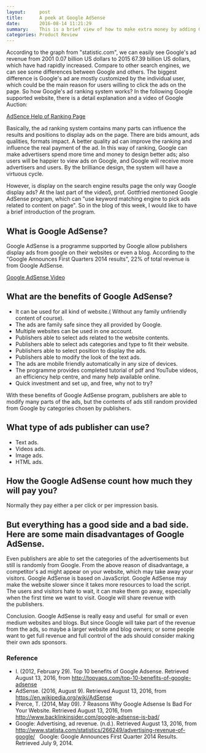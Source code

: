 ```yaml
---
layout:     post
title:      A peek at Google AdSense
date:       2016-08-14 11:21:29
summary:    This is a brief view of how to make extra money by adding Google adds on your website.
categories: Product Review
---
```


According to the graph from "statistic.com", we can easily see Google's ad revenue from 2001 0.07 billion US dollars to 2015 67.39 billion US dollars, which have had rapidly increased. Compare to other search engines, we can see some differences between Google and others. The biggest difference is Google's ad are mostly customized by the individual user, which could be the main reason for users willing to click the ads on the page. So how Google's ad ranking system works? In the following Google supported website, there is a detail explanation and a video of Google Auction:

[AdSence Help of Ranking Page](https://support.google.com/adwords/answer/1722122?hl=en)

Basically, the ad ranking system contains many parts can influence the results and positions to display ads on the page. There are bids amount, ads qualities, formats impact. A better quality ad can improve the ranking and influence the real payment of the ad. In this way of ranking, Google can make advertisers spend more time and money to design better ads; also users will be happier to view ads on Google, and Google will receive more advertisers and users. By the brilliance design, the system will have a virtuous cycle.

However, is display on the search engine results page the only way Google display ads? At the last part of the video5, prof. Gottfried mentioned Google AdSense program, which can "use keyword matching engine to pick ads related to content on page". So in the blog of this week, I would like to have a brief introduction of the program.

## What is Google AdSense?

Google AdSense is a programme supported by Google allow publishers display ads from google on their websites or even a blog. According to the "Google Announces First Quarters 2014 results", 22% of total revenue is from Google AdSense.

[Google AdSense Video](https://www.google.com/adsense/start/#?modal_active=none)

## What are the benefits of Google AdSense?

* It can be used for all kind of website.( Without any family unfriendly content of course).
* The ads are family safe since they all provided by Google.
* Multiple websites can be used in one account.
* Publishers able to select ads related to the website contents.
* Publishers able to select ads categories and type to fit their website.
* Publishers able to select position to display the ads.
* Publishers able to modify the look of the text ads.
* The ads are mobile friendly automatically in any size of devices.
* The programme provides completed tutorial of pdf and YouTube videos, an efficiency help centre, and many help available online.
* Quick investment and set up, and free, why not to try?

With these benefits of Google AdSense program, publishers are able to modify many parts of the ads, but the contents of ads still random provided from Google by categories chosen by publishers.

## What type of ads publisher can use?

* Text ads.
* Videos ads.
* Image ads.
* HTML ads.

## How the Google AdSense count how much they will pay you?
Normally they pay either a per click or per impression basis.

## But everything has a good side and a bad side. Here are some main disadvantages of Google AdSense.

Even publishers are able to set the categories of the advertisements but still is randomly from Google.
From the above reason of disadvantage, a competitor's ad might appear on your website, which may take away your visitors.
Google AdSense is based on JavaScript. Google AdSense may make the website slower since it takes more resources to load the script. The users and visitors hate to wait, it can make them go away, especially when the first time we want to visit.
Google will share revenue with the publishers.

Conclusion. Google AdSense is really easy and useful  for small or even medium websites and blogs. But since Google will take part of the revenue from the ads, so maybe a larger website and blog owners; or some people want to get full revenue and full control of the ads should consider making their own ads sponsors.

### Reference

* I. (2012, February 29). Top 10 benefits of Google Adsense. Retrieved August 13, 2016, from http://topyaps.com/top-10-benefits-of-google-adsense
 
* AdSense. (2016, August 9). Retrieved August 13, 2016, from https://en.wikipedia.org/wiki/AdSense
 
* Prerce, T. (2014, May 09). 7 Reasons Why Google Adsense Is Bad For Your Website. Retrieved August 13, 2016, from http://www.backlinkinsider.com/google-adsense-is-bad/
 
* Google: Advertising, ad revenue. (n.d.). Retrieved August 13, 2016, from http://www.statista.com/statistics/266249/advertising-revenue-of-google/
 
Google: Google Announces First Quarter 2014 Results. Retrieved July 9, 2014.
